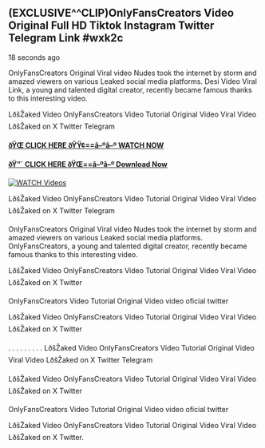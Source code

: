 ## (EXCLUSIVE^^CLIP)OnlyFansCreators Video Original Full HD Tiktok Instagram Twitter Telegram Link #wxk2c

18 seconds ago

OnlyFansCreators Original Viral video Nudes took the internet by storm and amazed viewers on various Leaked social media platforms. Desi Video Viral Link, a young and talented digital creator, recently became famous thanks to this interesting video.

LðšŽaked Video OnlyFansCreators Video Tutorial Original Video Viral Video LðšŽaked on X Twitter Telegram

**[ðŸŒ CLICK HERE ðŸŸ¢==â–ºâ–º WATCH NOW](https://clips-mediaa.blogspot.com/2025/02/video-viral-download.html)**

**[ðŸ”´ CLICK HERE ðŸŒ==â–ºâ–º Download Now](https://clips-mediaa.blogspot.com/2025/02/video-viral-download.html)**

[![WATCH Videos](https://i.imgur.com/dJHk4Zq.gif)](https://clips-mediaa.blogspot.com/2025/02/video-viral-download.html)

LðšŽaked Video OnlyFansCreators Video Tutorial Original Video Viral Video LðšŽaked on X Twitter Telegram

OnlyFansCreators Original Viral video Nudes took the internet by storm and amazed viewers on various Leaked social media platforms. OnlyFansCreators, a young and talented digital creator, recently became famous thanks to this interesting video.

LðšŽaked Video OnlyFansCreators Video Tutorial Original Video Viral Video LðšŽaked on X Twitter

OnlyFansCreators Video Tutorial Original Video video oficial twitter

LðšŽaked Video OnlyFansCreators Video Tutorial Original Video Viral Video LðšŽaked on X Twitter

. . . . . . . . . LðšŽaked Video OnlyFansCreators Video Tutorial Original Video Viral Video LðšŽaked on X Twitter Telegram

LðšŽaked Video OnlyFansCreators Video Tutorial Original Video Viral Video LðšŽaked on X Twitter

OnlyFansCreators Video Tutorial Original Video video oficial twitter

LðšŽaked Video OnlyFansCreators Video Tutorial Original Video Viral Video LðšŽaked on X Twitter.